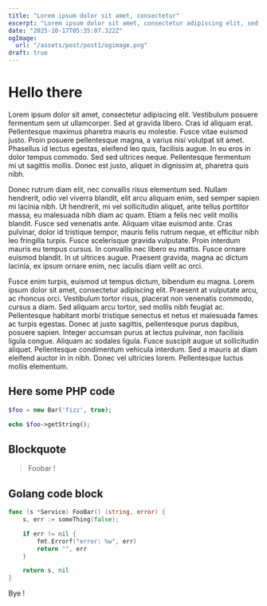```yaml
---
title: "Lorem ipsum dolor sit amet, consectetur"
excerpt: "Lorem ipsum dolor sit amet, consectetur adipiscing elit, sed do eiusmod tempor incididunt ut labore et dolore magna aliqua. Praesent elementum facilisis leo vel fringilla est ullamcorper eget. At imperdiet dui accumsan sit amet nulla facilities morbi tempus."
date: "2025-10-17T05:35:07.322Z"
ogImage:
  url: "/assets/post/post1/ogimage.png"
draft: true
---
```


# Hello there

Lorem ipsum dolor sit amet, consectetur adipiscing elit. Vestibulum posuere fermentum sem ut ullamcorper. Sed at gravida libero. Cras id aliquam erat. Pellentesque maximus pharetra mauris eu molestie. Fusce vitae euismod justo. Proin posuere pellentesque magna, a varius nisi volutpat sit amet. Phasellus id lectus egestas, eleifend leo quis, facilisis augue. In eu eros in dolor tempus commodo. Sed sed ultrices neque. Pellentesque fermentum mi ut sagittis mollis. Donec est justo, aliquet in dignissim at, pharetra quis nibh.

Donec rutrum diam elit, nec convallis risus elementum sed. Nullam hendrerit, odio vel viverra blandit, elit arcu aliquam enim, sed semper sapien mi lacinia nibh. Ut hendrerit, mi vel sollicitudin aliquet, ante tellus porttitor massa, eu malesuada nibh diam ac quam. Etiam a felis nec velit mollis blandit. Fusce sed venenatis ante. Aliquam vitae euismod ante. Cras pulvinar, dolor id tristique tempor, mauris felis rutrum neque, et efficitur nibh leo fringilla turpis. Fusce scelerisque gravida vulputate. Proin interdum mauris eu tempus cursus. In convallis nec libero eu mattis. Fusce ornare euismod blandit. In ut ultrices augue. Praesent gravida, magna ac dictum lacinia, ex ipsum ornare enim, nec iaculis diam velit ac orci.

Fusce enim turpis, euismod ut tempus dictum, bibendum eu magna. Lorem ipsum dolor sit amet, consectetur adipiscing elit. Praesent at vulputate arcu, ac rhoncus orci. Vestibulum tortor risus, placerat non venenatis commodo, cursus a diam. Sed aliquam arcu tortor, sed mollis nibh feugiat ac. Pellentesque habitant morbi tristique senectus et netus et malesuada fames ac turpis egestas. Donec at justo sagittis, pellentesque purus dapibus, posuere sapien. Integer accumsan purus at lectus pulvinar, non facilisis ligula congue. Aliquam ac sodales ligula. Fusce suscipit augue ut sollicitudin aliquet. Pellentesque condimentum vehicula interdum. Sed a mauris at diam eleifend auctor in in nibh. Donec vel ultricies lorem. Pellentesque luctus mollis elementum. 

## Here some PHP code

```php
$foo = new Bar('fizz', true);

echo $foo->getString();
```

## Blockquote

> Foobar !

## Golang code block

```go
func (s *Service) FooBar() (string, error) {
    s, err := someThing(false);

    if err != nil {
        fmt.Errorf("error: %w", err)
        return "", err
    }

    return s, nil
}
```

Bye !
